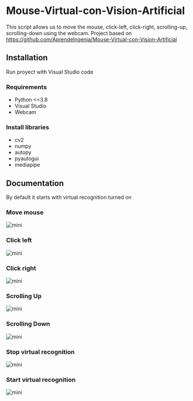 
# Mouse-Virtual-con-Vision-Artificial


This script allows us to move the mouse, click-left, click-right, scrolling-up, scrolling-down using the webcam.
Project based on https://github.com/AprendeIngenia/Mouse-Virtual-con-Vision-Artificial




## Installation
Run proyect with Visual Studio code
### Requirements
- Python <=3.8
- Visual Studio
- Webcam
### Install libraries
- cv2
- numpy
- autopy
- pyautogui
- mediapipe

    
## Documentation
By default it starts with virtual recognition turned on
### Move mouse
![mini](https://i.postimg.cc/8P6MG38n/1.png)
### Click left
![mini](https://i.postimg.cc/2ymyfHng/2.png)
### Click right
![mini](https://i.postimg.cc/zLpVQW2y/3.png)
### Scrolling Up
![mini](https://i.postimg.cc/N22FLnsX/4.png)
### Scrolling Down
![mini](https://i.postimg.cc/Vr6dP62D/5.png)
### Stop virtual recognition
![mini](https://i.postimg.cc/Q9yV8D3s/6.png)
### Start virtual recognition
![mini](https://i.postimg.cc/pymp0mfd/7.png)
